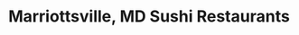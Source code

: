 ---
layout: city
title: Marriottsville, MD Sushi Restaurants
permalink: /maryland/marriottsville/
stateAbbr: MD
stateName: Maryland
cityName: Marriottsville
---
